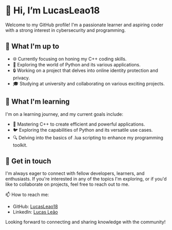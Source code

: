 # 👋 Hi, I’m LucasLeao18

Welcome to my GitHub profile! I'm a passionate learner and aspiring coder with a strong interest in cybersecurity and programming.

## 👀 What I'm up to

- 🌐 Currently focusing on honing my C++ coding skills.
- 🐍 Exploring the world of Python and its various applications.
- 🔒 Working on a project that delves into online identity protection and privacy.
- 🎓 Studying at university and collaborating on various exciting projects.

## 🌱 What I'm learning

I'm on a learning journey, and my current goals include:

- 🚀 Mastering C++ to create efficient and powerful applications.
- 🐦 Exploring the capabilities of Python and its versatile use cases.
- 🔍 Delving into the basics of .lua scripting to enhance my programming toolkit.

## 💬 Get in touch

I'm always eager to connect with fellow developers, learners, and enthusiasts. If you're interested in any of the topics I'm exploring, or if you'd like to collaborate on projects, feel free to reach out to me.

📫 How to reach me:
- GitHub: [LucasLeao18](https://github.com/LucasLeao18)
- LinkedIn: [Lucas Leão](https://www.linkedin.com/in/lucas-le%C3%A3o-809981269/)

Looking forward to connecting and sharing knowledge with the community!

